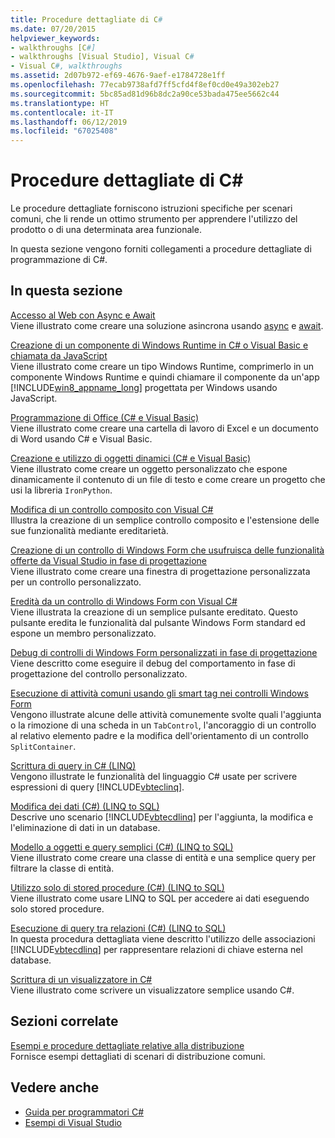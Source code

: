 ```yaml
---
title: Procedure dettagliate di C#
ms.date: 07/20/2015
helpviewer_keywords:
- walkthroughs [C#]
- walkthroughs [Visual Studio], Visual C#
- Visual C#, walkthroughs
ms.assetid: 2d07b972-ef69-4676-9aef-e1784728e1ff
ms.openlocfilehash: 77ecab9738afd7ff5cfd4f8ef0cd0e49a302eb27
ms.sourcegitcommit: 5bc85ad81d96b8dc2a90ce53bada475ee5662c44
ms.translationtype: HT
ms.contentlocale: it-IT
ms.lasthandoff: 06/12/2019
ms.locfileid: "67025408"
---
```

# <a name="c-walkthroughs"></a>Procedure dettagliate di C#
Le procedure dettagliate forniscono istruzioni specifiche per scenari comuni, che li rende un ottimo strumento per apprendere l'utilizzo del prodotto o di una determinata area funzionale.  
  
 In questa sezione vengono forniti collegamenti a procedure dettagliate di programmazione di C#.  
  
## <a name="in-this-section"></a>In questa sezione  

 [Accesso al Web con Async e Await](./programming-guide/concepts/async/walkthrough-accessing-the-web-by-using-async-and-await.md)  
 Viene illustrato come creare una soluzione asincrona usando [async](../csharp/language-reference/keywords/async.md) e [await](../csharp/language-reference/keywords/await.md).  
  
 [Creazione di un componente di Windows Runtime in C# o Visual Basic e chiamata da JavaScript](/windows/uwp/winrt-components/walkthrough-creating-a-simple-windows-runtime-component-and-calling-it-from-javascript)  
 Viene illustrato come creare un tipo Windows Runtime, comprimerlo in un componente Windows Runtime e quindi chiamare il componente da un'app [!INCLUDE[win8_appname_long](~/includes/win8-appname-long-md.md)] progettata per Windows usando JavaScript.  
  
 [Programmazione di Office (C# e Visual Basic)](../csharp/programming-guide/interop/walkthrough-office-programming.md)  
 Viene illustrato come creare una cartella di lavoro di Excel e un documento di Word usando C# e Visual Basic.  
  
 [Creazione e utilizzo di oggetti dinamici (C# e Visual Basic)](../csharp/programming-guide/types/walkthrough-creating-and-using-dynamic-objects.md)  
 Viene illustrato come creare un oggetto personalizzato che espone dinamicamente il contenuto di un file di testo e come creare un progetto che usi la libreria `IronPython`.  
   
 [Modifica di un controllo composito con Visual C#](../../docs/framework/winforms/controls/walkthrough-authoring-a-composite-control-with-visual-csharp.md)  
 Illustra la creazione di un semplice controllo composito e l'estensione delle sue funzionalità mediante ereditarietà.  
  
 [Creazione di un controllo di Windows Form che usufruisca delle funzionalità offerte da Visual Studio in fase di progettazione](../../docs/framework/winforms/controls/creating-a-wf-control-design-time-features.md)  
 Viene illustrato come creare una finestra di progettazione personalizzata per un controllo personalizzato.  
  
 [Eredità da un controllo di Windows Form con Visual C#](../../docs/framework/winforms/controls/walkthrough-inheriting-from-a-windows-forms-control-with-visual-csharp.md)  
 Viene illustrata la creazione di un semplice pulsante ereditato. Questo pulsante eredita le funzionalità dal pulsante Windows Form standard ed espone un membro personalizzato.  
  
 [Debug di controlli di Windows Form personalizzati in fase di progettazione](../../docs/framework/winforms/controls/walkthrough-debugging-custom-windows-forms-controls-at-design-time.md)  
 Viene descritto come eseguire il debug del comportamento in fase di progettazione del controllo personalizzato.

 [Esecuzione di attività comuni usando gli smart tag nei controlli Windows Form](../../docs/framework/winforms/controls/performing-common-tasks-using-smart-tags-on-wf-controls.md)  
 Vengono illustrate alcune delle attività comunemente svolte quali l'aggiunta o la rimozione di una scheda in un `TabControl`, l'ancoraggio di un controllo al relativo elemento padre e la modifica dell'orientamento di un controllo `SplitContainer`.  
  
 [Scrittura di query in C# (LINQ)](../csharp/programming-guide/concepts/linq/walkthrough-writing-queries-linq.md)  
 Vengono illustrate le funzionalità del linguaggio C# usate per scrivere espressioni di query [!INCLUDE[vbteclinq](~/includes/vbteclinq-md.md)].  
  
 [Modifica dei dati (C#) (LINQ to SQL)](../framework/data/adonet/sql/linq/walkthrough-manipulating-data-csharp.md)  
 Descrive uno scenario [!INCLUDE[vbtecdlinq](~/includes/vbtecdlinq-md.md)] per l'aggiunta, la modifica e l'eliminazione di dati in un database.  
  
 [Modello a oggetti e query semplici (C#) (LINQ to SQL)](../framework/data/adonet/sql/linq/walkthrough-simple-object-model-and-query-csharp.md)  
 Viene illustrato come creare una classe di entità e una semplice query per filtrare la classe di entità.  
  
 [Utilizzo solo di stored procedure (C#) (LINQ to SQL)](../framework/data/adonet/sql/linq/walkthrough-using-only-stored-procedures-csharp.md)  
 Viene illustrato come usare LINQ to SQL per accedere ai dati eseguendo solo stored procedure.  
  
 [Esecuzione di query tra relazioni (C#) (LINQ to SQL)](../framework/data/adonet/sql/linq/walkthrough-querying-across-relationships-csharp.md)  
 In questa procedura dettagliata viene descritto l'utilizzo delle associazioni [!INCLUDE[vbtecdlinq](~/includes/vbtecdlinq-md.md)] per rappresentare relazioni di chiave esterna nel database.  

 [Scrittura di un visualizzatore in C#](/visualstudio/debugger/walkthrough-writing-a-visualizer-in-csharp)  
 Viene illustrato come scrivere un visualizzatore semplice usando C#.  
  
## <a name="related-sections"></a>Sezioni correlate  
 [Esempi e procedure dettagliate relative alla distribuzione](/visualstudio/deployment/clickonce-deployment-samples-and-walkthroughs)  
 Fornisce esempi dettagliati di scenari di distribuzione comuni.  
  
## <a name="see-also"></a>Vedere anche

- [Guida per programmatori C#](../csharp/programming-guide/index.md)
- [Esempi di Visual Studio](/visualstudio/ide/visual-studio-samples)
